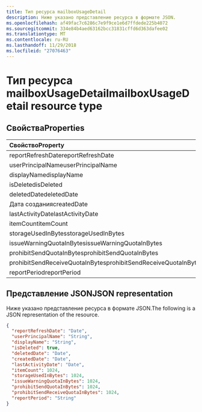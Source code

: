 ```yaml
---
title: Тип ресурса mailboxUsageDetail
description: Ниже указано представление ресурса в формате JSON.
ms.openlocfilehash: af49fac7c6286c7e9f9ce1e6d7ffdede225b4072
ms.sourcegitcommit: 334e84b4aed63162bcc31831cffd6d363dafee02
ms.translationtype: MT
ms.contentlocale: ru-RU
ms.lasthandoff: 11/29/2018
ms.locfileid: "27076463"
---
```

# <a name="mailboxusagedetail-resource-type"></a><span data-ttu-id="77a6f-103">Тип ресурса mailboxUsageDetail</span><span class="sxs-lookup"><span data-stu-id="77a6f-103">mailboxUsageDetail resource type</span></span>

## <a name="properties"></a><span data-ttu-id="77a6f-104">Свойства</span><span class="sxs-lookup"><span data-stu-id="77a6f-104">Properties</span></span>

| <span data-ttu-id="77a6f-105">Свойство</span><span class="sxs-lookup"><span data-stu-id="77a6f-105">Property</span></span>                        | <span data-ttu-id="77a6f-106">Тип</span><span class="sxs-lookup"><span data-stu-id="77a6f-106">Type</span></span>    |
| :------------------------------ | :------ |
| <span data-ttu-id="77a6f-107">reportRefreshDate</span><span class="sxs-lookup"><span data-stu-id="77a6f-107">reportRefreshDate</span></span>               | <span data-ttu-id="77a6f-108">Date</span><span class="sxs-lookup"><span data-stu-id="77a6f-108">Date</span></span>    |
| <span data-ttu-id="77a6f-109">userPrincipalName</span><span class="sxs-lookup"><span data-stu-id="77a6f-109">userPrincipalName</span></span>               | <span data-ttu-id="77a6f-110">String</span><span class="sxs-lookup"><span data-stu-id="77a6f-110">String</span></span>  |
| <span data-ttu-id="77a6f-111">displayName</span><span class="sxs-lookup"><span data-stu-id="77a6f-111">displayName</span></span>                     | <span data-ttu-id="77a6f-112">String</span><span class="sxs-lookup"><span data-stu-id="77a6f-112">String</span></span>  |
| <span data-ttu-id="77a6f-113">isDeleted</span><span class="sxs-lookup"><span data-stu-id="77a6f-113">isDeleted</span></span>                       | <span data-ttu-id="77a6f-114">Логический</span><span class="sxs-lookup"><span data-stu-id="77a6f-114">Boolean</span></span> |
| <span data-ttu-id="77a6f-115">deletedDate</span><span class="sxs-lookup"><span data-stu-id="77a6f-115">deletedDate</span></span>                     | <span data-ttu-id="77a6f-116">Date</span><span class="sxs-lookup"><span data-stu-id="77a6f-116">Date</span></span>    |
| <span data-ttu-id="77a6f-117">Дата создания</span><span class="sxs-lookup"><span data-stu-id="77a6f-117">createdDate</span></span>                     | <span data-ttu-id="77a6f-118">Date</span><span class="sxs-lookup"><span data-stu-id="77a6f-118">Date</span></span>    |
| <span data-ttu-id="77a6f-119">lastActivityDate</span><span class="sxs-lookup"><span data-stu-id="77a6f-119">lastActivityDate</span></span>                | <span data-ttu-id="77a6f-120">Date</span><span class="sxs-lookup"><span data-stu-id="77a6f-120">Date</span></span>    |
| <span data-ttu-id="77a6f-121">itemCount</span><span class="sxs-lookup"><span data-stu-id="77a6f-121">itemCount</span></span>                       | <span data-ttu-id="77a6f-122">Int64</span><span class="sxs-lookup"><span data-stu-id="77a6f-122">Int64</span></span>   |
| <span data-ttu-id="77a6f-123">storageUsedInBytes</span><span class="sxs-lookup"><span data-stu-id="77a6f-123">storageUsedInBytes</span></span>              | <span data-ttu-id="77a6f-124">Int64</span><span class="sxs-lookup"><span data-stu-id="77a6f-124">Int64</span></span>   |
| <span data-ttu-id="77a6f-125">issueWarningQuotaInBytes</span><span class="sxs-lookup"><span data-stu-id="77a6f-125">issueWarningQuotaInBytes</span></span>        | <span data-ttu-id="77a6f-126">Int64</span><span class="sxs-lookup"><span data-stu-id="77a6f-126">Int64</span></span>   |
| <span data-ttu-id="77a6f-127">prohibitSendQuotaInBytes</span><span class="sxs-lookup"><span data-stu-id="77a6f-127">prohibitSendQuotaInBytes</span></span>        | <span data-ttu-id="77a6f-128">Int64</span><span class="sxs-lookup"><span data-stu-id="77a6f-128">Int64</span></span>   |
| <span data-ttu-id="77a6f-129">prohibitSendReceiveQuotaInBytes</span><span class="sxs-lookup"><span data-stu-id="77a6f-129">prohibitSendReceiveQuotaInBytes</span></span> | <span data-ttu-id="77a6f-130">Int64</span><span class="sxs-lookup"><span data-stu-id="77a6f-130">Int64</span></span>   |
| <span data-ttu-id="77a6f-131">reportPeriod</span><span class="sxs-lookup"><span data-stu-id="77a6f-131">reportPeriod</span></span>                    | <span data-ttu-id="77a6f-132">String</span><span class="sxs-lookup"><span data-stu-id="77a6f-132">String</span></span>  |

## <a name="json-representation"></a><span data-ttu-id="77a6f-133">Представление JSON</span><span class="sxs-lookup"><span data-stu-id="77a6f-133">JSON representation</span></span>

<span data-ttu-id="77a6f-134">Ниже указано представление ресурса в формате JSON.</span><span class="sxs-lookup"><span data-stu-id="77a6f-134">The following is a JSON representation of the resource.</span></span>

<!-- {
  "blockType": "resource",
  "@odata.type": "microsoft.graph.mailboxUsageDetail"
} -->

```json
{
  "reportRefreshDate": "Date", 
  "userPrincipalName": "String", 
  "displayName": "String", 
  "isDeleted": true, 
  "deletedDate": "Date", 
  "createdDate": "Date", 
  "lastActivityDate": "Date", 
  "itemCount": 1024, 
  "storageUsedInBytes": 1024, 
  "issueWarningQuotaInBytes": 1024, 
  "prohibitSendQuotaInBytes": 1024, 
  "prohibitSendReceiveQuotaInBytes": 1024, 
  "reportPeriod": "String"
}
```
